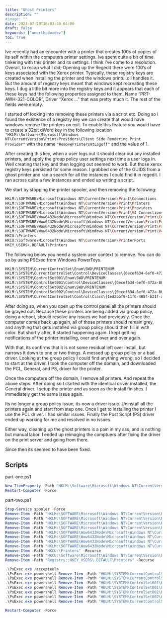 ```yaml
---
title: "Ghost Printers"
description: ""
#image: ""
date: 2023-07-20T16:03:40-04:00
draft: false
keywords: ["unorthodoxdev"]
toc: true
---
```


Ive recently had an encounter with a printer that creates 100s of copies of its self within the computers printer settings. Ive spent quite a bit of time tinkering with this printer and its settings. I think I’ve come to a resolution. Overall, to recap what I did; Opening up the Regedit there were 100’s of keys associated with the Xerox printer. Typically, these registry keys are created when installing the printer and the windows printui.dll handles it. But the amount of registry keys meant that windows kept recreating these keys. I dug a little bit more into the registry keys and it appears that each of these keys had the following properties assigned to them. Name “PRT-AWH-321-COLOR”, Driver “Xerox …” that was pretty much it. The rest of the fields were empty.

I started off looking into removing these printers via a script etc. Doing so I found the existence of a registry key we can create that would have windows remove the printers on exit. To enable this feature you would have to create a 32bit dWord key in the following location `"HKLM:\Software\Microsoft\Windows NT\CurrentVersion\Print\Providers\Client Side Rendering Print Provider"` with the name `"RemovePrintersAtLogoff"` and the value of 1.

After creating this key, when a user logs out it should clear out any installed printers, and apply the group policy user settings next time a user logs in. Well creating that key and then logging out seemed to work. But those xerox registry keys persisted for some reason. I grabbed one of the GUIDS from a ghost printer and ran a search for all the instances I could find it in regedit. I ran across quite a few instances and ended up writing a script.

We start by stopping the printer spooler, and then removing the following:

```bash
HKLM:\SOFTWARE\Microsoft\Windows NT\CurrentVersion\Print\Connections
HKLM:\SOFTWARE\Microsoft\Windows NT\CurrentVersion\Print\Printers
HKLM:\SOFTWARE\Microsoft\Windows NT\CurrentVersion\Print\Providers
HKLM:\SOFTWARE\Microsoft\Windows NT\CurrentVersion\Print\V4 Connections
HKLM:\SOFTWARE\Wow6432Node\Microsoft\Windows NT\CurrentVersion\Print\Connections
HKLM:\SOFTWARE\Wow6432Node\Microsoft\Windows NT\CurrentVersion\Print\Printers
HKLM:\SOFTWARE\Wow6432Node\Microsoft\Windows NT\CurrentVersion\Print\Providers
HKLM:\SOFTWARE\Wow6432Node\Microsoft\Windows NT\CurrentVersion\Print\V4 Connections
HKCU:\Printers
HKCU:\Software\Microsoft\Windows NT\CurrentVersion\PrinterPorts
HKEY_USERS\.DEFAULT\Printers
```

The following below you need a system user context to remove. You can do so by using PSExec from Windows PowerToys.

```bash
HKLM:\SYSTEM\CurrentControlSet\Enum\SWD\PRINTENUM 
HKLM:\SYSTEM\CurrentControlSet\Control\DeviceClasses\{0ecef634-6ef0-472a-8085-5ad023ecbccd} 
HKLM:\SYSTEM\ControlSet001\Enum\SWD\PRINTENUM    
HKLM:\SYSTEM\ControlSet001\Control\DeviceClasses\{0ecef634-6ef0-472a-8085-5ad023ecbccd}    
HKLM:\SYSTEM\ControlSet002\Enum\SWD\PRINTENUM    
HKLM:\SYSTEM\ControlSet002\Control\DeviceClasses\{0ecef634-6ef0-472a-8085-5ad023ecbccd}    
HKLM:\SYSTEM\CurrentControlSet\Control\Class\{1ed2bbf9-11f0-4084-b21f-ad83a8e6dcdc} 
```

After doing so, when you open up the control panel all the printers should be grayed out. Because these printers are being added via group policy, doing a reboot, should resolve any issues we had previously. Once the computer comes back up again, all of those printers should remain grey, and anything that gets installed via group policy should then fill in with color. But shortly after, it started happening again. I kept getting notifications of the printer installing, over and over and over again. 

With that, its confirms that it is not some residual left over install, but narrows it down to one or two things. A messed up group policy or a bad driver. Looking at the group policy I could find anything wrong, so I decided to start at the driver. I took the computer off the domain, and downloaded the PCL, General, and PS, driver for the printer. 

Once the computers off the domain, I remove all printers. And repeat the above steps. After doing so I started with the identical driver installed, the General driver. I setup the printer and as soon as the install finishes. I immediately get the same issue again.

Its no longer a group policy issue, its now a driver issue. Uninstall all the printers again and start from step one. Once I get to installing the printer I use the PCL driver. I had similar issues. Finally the Post Script (PS) driver ended up working for me and resolved in no issues.

Either way, cleaning up the ghost printers is a pain in my ass, and is nothing but manual labor. I ended up reimaging the comptuers after fixing the driver on the print server and going from there.

 Since then its seemed to have been fixed.
 
 ## Scripts
part-one.ps1
 ```Powershell
New-ItemProperty -Path "HKLM:\Software\Microsoft\Windows NT\CurrentVersion\Print\Providers\Client Side Rendering Print Provider" -Name "RemovePrintersAtLogoff" -Value 1 -Force
Restart-Computer -Force
 ```
 
part-two.ps1
 ```Powershell
 Stop-Service spooler -Force
Remove-Item -Path "HKLM:\SOFTWARE\Microsoft\Windows NT\CurrentVersion\Print\Connections" -Recurse
Remove-Item -Path "HKLM:\SOFTWARE\Microsoft\Windows NT\CurrentVersion\Print\Printers" -Recurse
Remove-Item -Path "HKLM:\SOFTWARE\Microsoft\Windows NT\CurrentVersion\Print\Providers" -Recurse
Remove-Item -Path "HKLM:\SOFTWARE\Microsoft\Windows NT\CurrentVersion\Print\V4 Connections" -Recurse
Remove-Item -Path "HKLM:\SOFTWARE\Wow6432Node\Microsoft\Windows NT\CurrentVersion\Print\Connections" -Recurse
Remove-Item -Path "HKLM:\SOFTWARE\Wow6432Node\Microsoft\Windows NT\CurrentVersion\Print\Printers" -Recurse
Remove-Item -Path "HKLM:\SOFTWARE\Wow6432Node\Microsoft\Windows NT\CurrentVersion\Print\Providers" -Recurse
Remove-Item -Path "HKLM:\SOFTWARE\Wow6432Node\Microsoft\Windows NT\CurrentVersion\Print\V4 Connections" -Recurse
Remove-Item -Path "HKCU:\Printers" -Recurse
Remove-Item -Path "HKCU:\Software\Microsoft\Windows NT\CurrentVersion\PrinterPorts" -Recurse
Remove-Item -Path "Registry::HKEY_USERS\.DEFAULT\Printers" -Recurse

.\PsExec.exe /accepteula
.\PsExec.exe powershell Remove-Item -Path "HKLM:\SYSTEM\CurrentControlSet\Enum\SWD\PRINTENUM" -Recurse
.\PsExec.exe powershell Remove-Item -Path "HKLM:\SYSTEM\CurrentControlSet\Control\DeviceClasses\{0ecef634-6ef0-472a-8085-5ad023ecbccd}" -Recurse
.\PsExec.exe powershell Remove-Item -Path "HKLM:\SYSTEM\ControlSet001\Enum\SWD\PRINTENUM" -Recurse -ErrorAction SilentlyContinue
.\PsExec.exe powershell Remove-Item -Path "HKLM:\SYSTEM\ControlSet001\Control\DeviceClasses\{0ecef634-6ef0-472a-8085-5ad023ecbccd}" -Recurse -ErrorAction SilentlyContinue
.\PsExec.exe powershell Remove-Item -Path "HKLM:\SYSTEM\ControlSet002\Enum\SWD\PRINTENUM" -Recurse -ErrorAction SilentlyContinue
.\PsExec.exe powershell Remove-Item -Path "HKLM:\SYSTEM\ControlSet002\Control\DeviceClasses\{0ecef634-6ef0-472a-8085-5ad023ecbccd}" -Recurse -ErrorAction SilentlyContinue
.\PsExec.exe powershell Remove-Item -Path "HKLM:\SYSTEM\CurrentControlSet\Control\Class\{1ed2bbf9-11f0-4084-b21f-ad83a8e6dcdc}" -Recurse 

Restart-Computer -Force
 ```